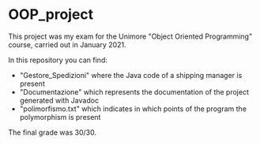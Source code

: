 # OOP_project
This project was my exam for the Unimore "Object Oriented Programming" course, carried out in January 2021.

In this repository you can find:
- "Gestore_Spedizioni" where the Java code of a shipping manager is present
- "Documentazione" which represents the documentation of the project generated with Javadoc
- "polimorfismo.txt" which indicates in which points of the program the polymorphism is present

The final grade was 30/30.
